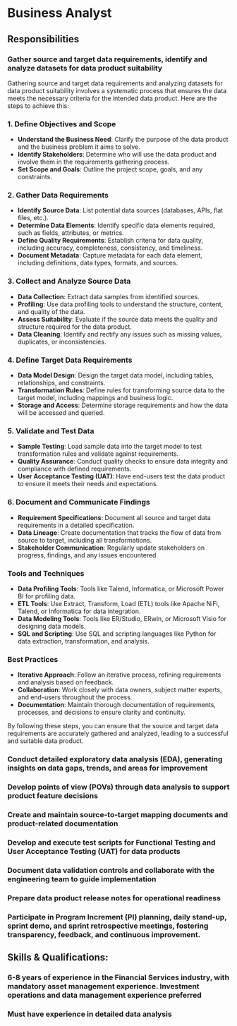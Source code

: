 # Business Analyst

## Responsibilities

### Gather source and target data requirements, identify and analyze datasets for data product suitability
Gathering source and target data requirements and analyzing datasets for data product suitability involves a systematic process that ensures the data meets the necessary criteria for the intended data product. Here are the steps to achieve this:

### 1. Define Objectives and Scope
- **Understand the Business Need**: Clarify the purpose of the data product and the business problem it aims to solve.
- **Identify Stakeholders**: Determine who will use the data product and involve them in the requirements gathering process.
- **Set Scope and Goals**: Outline the project scope, goals, and any constraints.

### 2. Gather Data Requirements
- **Identify Source Data**: List potential data sources (databases, APIs, flat files, etc.).
- **Determine Data Elements**: Identify specific data elements required, such as fields, attributes, or metrics.
- **Define Quality Requirements**: Establish criteria for data quality, including accuracy, completeness, consistency, and timeliness.
- **Document Metadata**: Capture metadata for each data element, including definitions, data types, formats, and sources.

### 3. Collect and Analyze Source Data
- **Data Collection**: Extract data samples from identified sources.
- **Profiling**: Use data profiling tools to understand the structure, content, and quality of the data.
- **Assess Suitability**: Evaluate if the source data meets the quality and structure required for the data product.
- **Data Cleaning**: Identify and rectify any issues such as missing values, duplicates, or inconsistencies.

### 4. Define Target Data Requirements
- **Data Model Design**: Design the target data model, including tables, relationships, and constraints.
- **Transformation Rules**: Define rules for transforming source data to the target model, including mappings and business logic.
- **Storage and Access**: Determine storage requirements and how the data will be accessed and queried.

### 5. Validate and Test Data
- **Sample Testing**: Load sample data into the target model to test transformation rules and validate against requirements.
- **Quality Assurance**: Conduct quality checks to ensure data integrity and compliance with defined requirements.
- **User Acceptance Testing (UAT)**: Have end-users test the data product to ensure it meets their needs and expectations.

### 6. Document and Communicate Findings
- **Requirement Specifications**: Document all source and target data requirements in a detailed specification.
- **Data Lineage**: Create documentation that tracks the flow of data from source to target, including all transformations.
- **Stakeholder Communication**: Regularly update stakeholders on progress, findings, and any issues encountered.

### Tools and Techniques
- **Data Profiling Tools**: Tools like Talend, Informatica, or Microsoft Power BI for profiling data.
- **ETL Tools**: Use Extract, Transform, Load (ETL) tools like Apache NiFi, Talend, or Informatica for data integration.
- **Data Modeling Tools**: Tools like ER/Studio, ERwin, or Microsoft Visio for designing data models.
- **SQL and Scripting**: Use SQL and scripting languages like Python for data extraction, transformation, and analysis.

### Best Practices
- **Iterative Approach**: Follow an iterative process, refining requirements and analysis based on feedback.
- **Collaboration**: Work closely with data owners, subject matter experts, and end-users throughout the process.
- **Documentation**: Maintain thorough documentation of requirements, processes, and decisions to ensure clarity and continuity.

By following these steps, you can ensure that the source and target data requirements are accurately gathered and analyzed, leading to a successful and suitable data product.
### Conduct detailed exploratory data analysis (EDA), generating insights on data gaps, trends, and areas for improvement

### Develop points of view (POVs) through data analysis to support product feature decisions

### Create and maintain source-to-target mapping documents and product-related documentation

### Develop and execute test scripts for Functional Testing and User Acceptance Testing (UAT) for data products

### Document data validation controls and collaborate with the engineering team to guide implementation

### Prepare data product release notes for operational readiness

### Participate in Program Increment (PI) planning, daily stand-up, sprint demo, and sprint retrospective meetings, fostering transparency, feedback, and continuous improvement.
 
## Skills & Qualifications:

### 6-8 years of experience in the Financial Services industry, with mandatory asset management experience. Investment operations and data management experience preferred

### Must have experience in detailed data analysis
